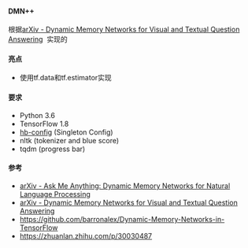 #### DMN++

根据[arXiv - Dynamic Memory Networks for Visual and Textual Question Answering](https://arxiv.org/abs/1603.01417)  实现的

#### 亮点

+ 使用tf.data和tf.estimator实现

#### 要求

- Python 3.6
- TensorFlow 1.8
- [hb-config](https://github.com/hb-research/hb-config) (Singleton Config)
- nltk (tokenizer and blue score)
- tqdm (progress bar)
#### 参考
+ [arXiv - Ask Me Anything: Dynamic Memory Networks for Natural Language Processing](https://arxiv.org/abs/1506.07285)
+ [arXiv - Dynamic Memory Networks for Visual and Textual Question Answering](https://arxiv.org/abs/1603.01417)
+ https://github.com/barronalex/Dynamic-Memory-Networks-in-TensorFlow
+ https://zhuanlan.zhihu.com/p/30030487
